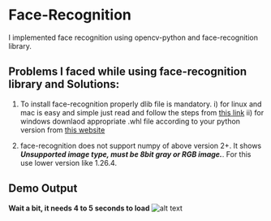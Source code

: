 # Face-Recognition
I implemented face recognition using opencv-python and face-recognition library.

## Problems I faced while using face-recognition library and Solutions:
1. To install face-recognition properly dlib file is mandatory.
      i) for linux and mac is easy and simple just read and follow the steps from <a href="https://pypi.org/project/face-recognition/">this link</a>
      ii) for windows downlaod appropriate .whl file according to your python version from <a href="https://github.com/z-mahmud22/Dlib_Windows_Python3.x">this website</a>

2. face-recognition does not support numpy of above version 2+. It shows <b><i>Unsupported image type, must be 8bit gray or RGB image.</i></b>. For this use lower version like 1.26.4.

## Demo Output
<b>Wait a bit, it needs 4 to 5 seconds to load</b>
![alt text](https://github.com/rhr007/Face-Recognition/blob/main/Demo.gif?raw=true)
